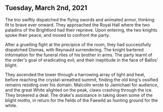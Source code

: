 ## Tuesday, March 2nd, 2021

The trio swiftly dispatched the flying swords and animated armor, thinking fit to brave ever onward.
They approached the Royal Hall where the two paladins of the Brightlord had their reprieve.
Upon entering, the two knights spoke their peace, and moved to confront the party.

After a gruelling fight at the precipice of the room, they had successfully dispatched Dismas, with Reynauld surrendering.
The knight bartered information for the funeral rites of his brother in arms.
The party learnt of the order's goal of eradicating evil, and their ineptitude in the face of Ballos' blight.

They ascended the tower through a harrowing array of light and heat, before reaching the crystal-wreathed summit, finding the old king's ossified remains residing over his domain.
Malcolm wrote to Jamichael for audience, and the great White alighted on the peak, claws crashing through the ice.
They brokered a deal: The drake's assistance in taking down some of the blight moths, in return for the fields of the Faewild as hunting ground for the white.
